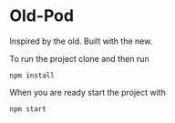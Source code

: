 # Old-Pod

Inspired by the old. Built with the new.

To run the project clone and then run

```
npm install
```

When you are ready start the project with

```
npm start
```
